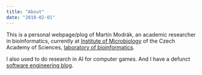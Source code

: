 ```yaml
---
title: "About"
date: "2018-02-01"
---
```



This is a personal webpage/plog of Martin Modrák, an academic researcher in bioinformatics, currently at [Institute of Microbiology](http://www.mbucas.cz) of the Czech Academy of Sciences, [laboratory of bioinformatics](http://lab126.mbu.cas.cz).

I also used to do research in AI for computer games. And I have a defunct [software engineering blog](http://babickababa.blogspot.cz).